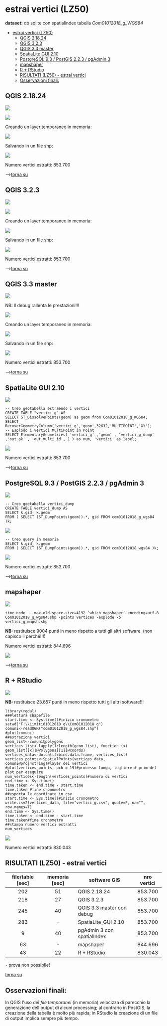 # estrai vertici (LZ50)

**dataset:** db sqlite con spatialindex tabella _Com01012018_g_WGS84_

<!-- TOC -->

- [estrai vertici (LZ50)](#estrai-vertici-lz50)
    - [QGIS 2.18.24](#qgis-21824)
    - [QGIS 3.2.3](#qgis-323)
    - [QGIS 3.3 master](#qgis-33-master)
    - [SpatiaLite GUI 2.10](#spatialite-gui-210)
    - [PostgreSQL 9.3 / PostGIS 2.2.3 / pgAdmin 3](#postgresql-93--postgis-223--pgadmin-3)
    - [mapshaper](#mapshaper)
    - [R + RStudio](#r--rstudio)
    - [RISULTATI (LZ50) - estrai vertici](#risultati-lz50---estrai-vertici)
    - [Osservazioni finali:](#osservazioni-finali)

<!-- /TOC -->

## QGIS 2.18.24

![](../img/qgis21824_info.png)

![](../img/estrai_v/qgis21824_01.png)

Creando un layer temporaneo in memoria:

![](../img/estrai_v/qgis21824_02.png)

Salvando in un file shp:

![](../img/estrai_v/qgis21824_03.png)

Numero vertici estratti: 853.700

-->[torna su](#estrai-vertici-lz50)

## QGIS 3.2.3

![](../img/qgis323_info.png)

![](../img/estrai_v/qgis323_01.png)

Creando un layer temporaneo in memoria:

![](../img/estrai_v/qgis323_03.png)

Salvando in un file shp:

![](../img/estrai_v/qgis323_02.png)

Numero vertici estratti: 853.700

-->[torna su](#estrai-vertici-lz50)

## QGIS 3.3 master

![](../img/qgis33_master_info.png)

NB: Il debug rallenta le prestazioni!!!

![](../img/estrai_v/qgis330_01.png)

Creando un layer temporaneo in memoria:

![](../img/estrai_v/qgis330_03.png)

Salvando in un file shp:

![](../img/estrai_v/qgis330_02.png)

Numero vertici estratti: 853.700

-->[torna su](#estrai-vertici-lz50)

## SpatiaLite GUI 2.10

![](../img/spatialite_gui_210_info.png)

```
-- Creo geotabella estraendo i vertici
CREATE TABLE "vertici_g" AS
SELECT ST_DissolvePoints(geom) as geom from Com01012018_g_WGS84;
SELECT RecoverGeometryColumn('vertici_g','geom',32632,'MULTIPOINT','XY');
-- Esplodo i vertici MultiPoint in Point
SELECT ElementaryGeometries( 'vertici_g' ,'geom' , 'vertici_g_dump' ,'out_pk' , 'out_multi_id', 1 ) as num, 'vertici' as label;
```
![](../img/estrai_v/sl_210_01.png)

Numero vertici estratti: 853.700

-->[torna su](#estrai-vertici-lz50)

## PostgreSQL 9.3 / PostGIS 2.2.3 / pgAdmin 3

![](../img/pgAmin3_info.png)

```
-- Creo geotabella vertici_dump
CREATE TABLE vertici_dump AS
SELECT k.gid, k.geom  
FROM ( SELECT (ST_DumpPoints(geom)).*, gid FROM com01012018_g_wgs84 )k;
```
![](../img/estrai_v/pg_223_01.png)

```
-- Creo query in memoria
SELECT k.gid, k.geom  
FROM ( SELECT (ST_DumpPoints(geom)).*, gid FROM com01012018_wgs84 )k;
```

![](../img/estrai_v/pg_223_02.png)

Numero vertici estratti: 853.700

-->[torna su](#estrai-vertici-lz50)

## mapshaper

![](../img/mapshaper_info.png)

```
time node  --max-old-space-size=4192 `which mapshaper` encoding=utf-8 Com01012018_g_wgs84.shp -points vertices -explode -o vertici_g_mapsh.shp
```

**NB:** restituisce 9004 punti in meno rispetto a tutti gli altri software. (non capisco il perché!!!)

Numero vertici estratti: 844.696

![](../img/estrai_v/mapshaper_01.png)

-->[torna su](#estrai-vertici-lz50)

## R + RStudio

![](../img/rstudio_info.png)

**NB:** restituisce 23.657 punti in meno rispetto tutti gli altri software!!!

```
library(rgdal)
###lettura shapefile
start.time <- Sys.time()#inizio cronometro
setwd("F:\\Limiti01012018_g\\Com01012018_g")
comuni<-readOGR("com01012018_g_wgs84.shp")
#plot(comuni)
##estrazione vertici
geom_list<-comuni@polygons
vertices_list<-lapply(1:length(geom_list), function (x) geom_list[[x]]@Polygons[[1]]@coords)
vertices_data<-do.call(rbind.data.frame, vertices_list)
vertices_points<-SpatialPoints(vertices_data, comuni@proj4string)#layer dei vertici
#plot(vertices_points, pch = 19)#processo lungo, togliere # prim del plot per eseguire
num_vertices<-length(vertices_points)#numero di vertici
end.time <- Sys.time()
time.taken <- end.time - start.time
time.taken #fine cronometro
##esporta le coordinate in csv
start.time <- Sys.time()#inizio cronometro
write.csv2(vertices_data, file="vertici_g.csv", quote=F, na="", row.names=T)
end.time <- Sys.time()
time.taken <- end.time - start.time
time.taken#fine cronometro
##stampa numero vertici estratti
num_vertices
```
![](../img/estrai_v/rstudio_01.png)

Numero vertici estratti: 830.043

## RISULTATI (LZ50) - estrai vertici

file/table [sec]|memoria [sec]|software GIS       | nro vertici
:---------:|:---------:|--------------------------|:-----------:
202        |   51      |QGIS 2.18.24              | 853.700
218        |   27      |QGIS 3.2.3                | 853.700
245        |   40      |QGIS 3.3 master con debug | 853.700
283        |   `-`     |SpatiaLite_GUI 2.10       | 853.700
9          |   40      |pgAdmin 3 con spatialIndex| 853.700
63         |   `-`     |mapshaper                 | 844.696
43         |   22      |R + RStudio               | 830.043

`-` prova non possibile! 

[torna su](#estrai-vertici-lz50)

## Osservazioni finali:

In QGIS l'uso dei _file temporanei_ (in memoria) velocizza di parecchio la generazione dell'output di alcuni processing; al contrario in PostGIS, la creazione della tabella è molto più rapida; in RStudio la creazione di un file di output implica sempre più tempo.